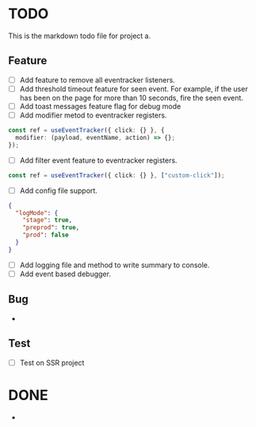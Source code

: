 # TODO

This is the markdown todo file for project a.

## Feature

- [ ] Add feature to remove all eventracker listeners.
- [ ] Add threshold timeout feature for seen event. For 
example, if the user has been on the page for more than 
10 seconds, fire the seen event.
- [ ] Add toast messages feature flag for debug mode
- [ ] Add modifier metod to eventracker registers.

```ts
const ref = useEventTracker({ click: {} }, {
  modifier: (payload, eventName, action) => {};
});
```

- [ ] Add filter event feature to eventracker registers.

```ts
const ref = useEventTracker({ click: {} }, ["custom-click"]);
```

- [ ] Add config file support.

```json eventracker.config.json
{
  "logMode": {
    "stage": true,
    "preprod": true,
    "prod": false
  }
}
```

- [ ] Add logging file and method to write summary to console.
- [ ] Add event based debugger.

## Bug

- 

## Test

- [ ] Test on SSR project

# DONE

- 